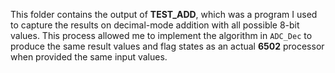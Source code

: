 This folder contains the output of **TEST_ADD**, which was a program I used to capture the results on decimal-mode addition with all possible 8-bit values. This process allowed me to implement the algorithm in `ADC_Dec` to produce the same result values and flag states as an actual **6502** processor when provided the same input values.
